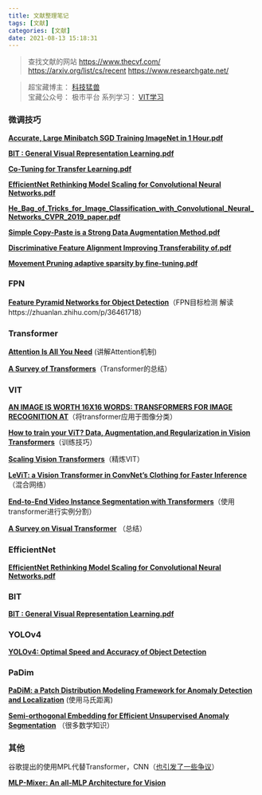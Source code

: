```yaml
---
title: 文献整理笔记
tags: [文献]
categories: [文献]
date: 2021-08-13 15:18:31
---
```


> 查找文献的网站
> https://www.thecvf.com/
> https://arxiv.org/list/cs/recent
> https://www.researchgate.net/


> 超宝藏博主： [科技猛兽](https://www.zhihu.com/people/wang-jia-hao-53-3)  
> 宝藏公众号： 极市平台
> 系列学习： [VIT学习](https://zhuanlan.zhihu.com/p/348593638)

###  微调技巧

[**Accurate, Large Minibatch SGD Training ImageNet in 1 Hour.pdf**](https://paper.mulindya.com/Accurate%2C%20Large%20Minibatch%20SGD%20Training%20ImageNet%20in%201%20Hour.pdf)

[**BIT : General Visual Representation Learning.pdf**](https://paper.mulindya.com/BITGeneral%20Visual%20Representation%20Learning.pdf)

[**Co-Tuning for Transfer Learning.pdf**](https://paper.mulindya.com/Co-Tuning%20for%20Transfer%20Learning.pdf)

[**EfficientNet Rethinking Model Scaling for Convolutional Neural Networks.pdf**](https://paper.mulindya.com/EfficientNet%20Rethinking%20Model%20Scaling%20for%20Convolutional%20Neural%20Networks.pdf)

[**He_Bag_of_Tricks_for_Image_Classification_with_Convolutional_Neural_Networks_CVPR_2019_paper.pdf**](https://paper.mulindya.com/He_Bag_of_Tricks_for_Image_Classification_with_Convolutional_Neural_Networks_CVPR_2019_paper.pdf)

[**Simple Copy-Paste is a Strong Data Augmentation Method.pdf**](https://paper.mulindya.com/Simple%20Copy-Paste%20is%20a%20Strong%20Data%20Augmentation%20Method.pdf)

[**Discriminative Feature Alignment Improving Transferability of.pdf**](https://paper.mulindya.com/Discriminative%20Feature%20Alignment%20Improving%20Transferability%20of.pdf)

[**Movement Pruning adaptive sparsity by fine-tuning.pdf**](https://paper.mulindya.com/Movement%20Pruning%20adaptive%20sparsity%20by%20fine-tuning.pdf)

### FPN

[**Feature Pyramid Networks for Object Detection**](https://paper.mulindya.com/Feature%20Pyramid%20Networks%20for%20Object%20Detection.pdf)（FPN目标检测 解读https://zhuanlan.zhihu.com/p/36461718）

### Transformer

[**Attention Is All You Need**](https://paper.mulindya.com/Feature%20Pyramid%20Networks%20for%20Object%20Detection.pdf) (讲解Attention机制)

[**A Survey of Transformers**](https://paper.mulindya.com/A%20Survey%20on%20Visual%20Transformer.pdf)（Transformer的总结）

### VIT

[**AN IMAGE IS WORTH 16X16 WORDS: TRANSFORMERS FOR IMAGE RECOGNITION AT**](https://paper.mulindya.com/A%20Survey%20on%20Visual%20Transformer.pdf)（将transformer应用于图像分类）

[**How to train your ViT? Data, Augmentation,and Regularization in Vision Transformers**](https://paper.mulindya.com/How%20to%20train%20your%20ViT.pdf)（训练技巧）

[**Scaling Vision Transformers**](https://paper.mulindya.com/Scaling%20Vision%20Transformers.pdf)（精炼VIT）

[**LeViT: a Vision Transformer in ConvNet’s Clothing for Faster Inference**](https://paper.mulindya.com/levit.pdf) （混合网络）

[**End-to-End Video Instance Segmentation with Transformers**](https://paper.mulindya.com/End-to-End%20Semi-Supervised%20Object%20Detection%20with%20Soft%20Teacher.pdf)（使用transformer进行实例分割）

[**A Survey on Visual Transformer**](https://paper.mulindya.com/A%20Survey%20on%20Visual%20Transformer.pdf) （总结）

### EfficientNet

[**EfficientNet Rethinking Model Scaling for Convolutional Neural Networks.pdf**](https://paper.mulindya.com/EfficientNet%20Rethinking%20Model%20Scaling%20for%20Convolutional%20Neural%20Networks.pdf)

### BIT

[**BIT : General Visual Representation Learning.pdf**](https://paper.mulindya.com/BITGeneral%20Visual%20Representation%20Learning.pdf)

### YOLOv4

[**YOLOv4: Optimal Speed and Accuracy of Object Detection**](https://paper.mulindya.com/yolo4.pdf)

### PaDim

[**PaDiM: a Patch Distribution Modeling Framework for Anomaly Detection and Localization**](https://paper.mulindya.com/PaDiM_a%20Patch%20Distribution%20Modeling%20Framework.pdf) (使用马氏距离)

[**Semi-orthogonal Embedding for Efficient Unsupervised Anomaly Segmentation**](https://paper.mulindya.com/Semi-orthogonal%20Embedding%20for%20Efficient%20Unsupervised%20Anomaly%20Segmentation.pdf) （很多数学知识）

### 其他

谷歌提出的使用MPL代替Transformer，CNN（[也引发了一些争议](https://zhuanlan.zhihu.com/p/370780575)）

[**MLP-Mixer: An all-MLP Architecture for Vision**](https://paper.mulindya.com/MLP-Mixer_An%20all-MLP%20Architecture%20for%20Vision.pdf)

